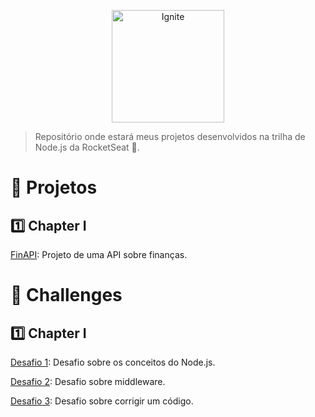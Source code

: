 <p align="center">
   <img src="https://media.discordapp.net/attachments/735602075064336529/894629504776036383/logo.png?width=211&height=229" alt="Ignite" width="180"/>
</p>

>Repositório onde estará meus projetos desenvolvidos na trilha de Node.js da RocketSeat 🚀. 

# 🤖 Projetos

## :one: Chapter I

[FinAPI](https://github.com/navazl/ignite-nodejs/tree/main/FinAPI): Projeto de uma API sobre finanças.


# 👾 Challenges

## :one: Chapter I

[Desafio 1](https://github.com/navazl/ignite-nodejs-desafio-1): Desafio sobre os conceitos do Node.js.

[Desafio 2](https://github.com/navazl/ignite-nodejs-desafio-2): Desafio sobre middleware.

[Desafio 3](https://github.com/navazl/ignite-nodejs-desafio-3): Desafio sobre corrigir um código.
